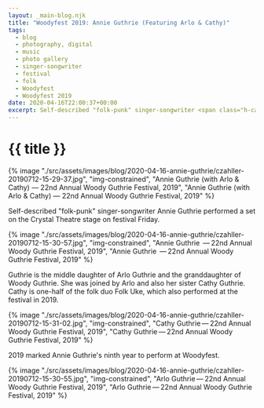 ```yaml
---
layout: _main-blog.njk
title: "Woodyfest 2019: Annie Guthrie (Featuring Arlo & Cathy)"
tags: 
  - blog
  - photography, digital
  - music
  - photo gallery
  - singer-songwriter
  - festival
  - folk
  - Woodyfest
  - Woodyfest 2019
date: 2020-04-16T22:00:37+00:00
excerpt: Self-described "folk-punk" singer-songwriter <span class="h-card p-name">Annie Guthrie</span> performed a set on the <span class="h-card p-organization">Crystal Theatre</span> stage on festival <time datetime="2019-07-12T15:00-5:00">Friday</time>.
---
```

<!-- markdownlint-disable MD025 -->
# {{ title }}

<!-- markdownlint-enable MD025 --><mpb-dialog-img>

{% image "./src/assets/images/blog/2020-04-16-annie-guthrie/czahller-20190712-15-29-37.jpg", "img-constrained", "Annie Guthrie (with Arlo & Cathy) — 22nd Annual Woody Guthrie Festival, 2019", "Annie Guthrie (with Arlo & Cathy) — 22nd Annual Woody Guthrie Festival, 2019" %}</mpb-dialog-img>

Self-described "folk-punk" singer-songwriter <span class="h-card p-name">Annie Guthrie</span> performed a set on the <span class="h-card p-organization">Crystal Theatre</span> stage on festival <time datetime="2019-07-12T15:00-5:00">Friday</time>.

<mpb-dialog-img>

{% image "./src/assets/images/blog/2020-04-16-annie-guthrie/czahller-20190712-15-30-57.jpg", "img-constrained", "Annie Guthrie  — 22nd Annual Woody Guthrie Festival, 2019", "Annie Guthrie  — 22nd Annual Woody Guthrie Festival, 2019" %}</mpb-dialog-img>

Guthrie is the middle daughter of <span class="h-card p-name">Arlo Guthrie</span> and the granddaughter of <span class="h-card p-name"><span class="p-nickname">Woody</span> Guthrie</span>. She was joined by Arlo and also her sister <span class="h-card p-name">Cathy Guthrie</span>. Cathy is one-half of the folk duo <span class="h-card p-organization">Folk Uke</span>, which also performed at the festival in <time datetime="2019-07">2019</time>.
<mpb-dialog-img>

{% image "./src/assets/images/blog/2020-04-16-annie-guthrie/czahller-20190712-15-31-02.jpg", "img-constrained", "Cathy Guthrie — 22nd Annual Woody Guthrie Festival, 2019", "Cathy Guthrie — 22nd Annual Woody Guthrie Festival, 2019" %}</mpb-dialog-img>

<time datetime="2019-07-12T15:00-5:00">2019</time> marked Annie Guthrie's ninth year to perform at Woodyfest.
<mpb-dialog-img>

{% image "./src/assets/images/blog/2020-04-16-annie-guthrie/czahller-20190712-15-30-55.jpg", "img-constrained", "Arlo Guthrie — 22nd Annual Woody Guthrie Festival, 2019", "Arlo Guthrie — 22nd Annual Woody Guthrie Festival, 2019" %}</mpb-dialog-img>
